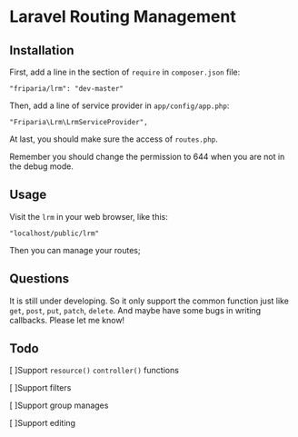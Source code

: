 # Laravel Routing Management

## Installation

First, add a line in the section of `require` in `composer.json` file:

    "friparia/lrm": "dev-master"

Then, add a line of service provider in `app/config/app.php`:
    
    "Friparia\Lrm\LrmServiceProvider",

At last, you should make sure the access of `routes.php`.

Remember you should change the permission to 644 when you are not in the debug mode.

## Usage

Visit the `lrm` in your web browser, like this:

    "localhost/public/lrm"

Then you can manage your routes;

## Questions

It is still under developing. So it only support the common function just like `get`, `post`, `put`, `patch`, `delete`. And maybe have some bugs in writing callbacks. Please let me know!

## Todo

[ ]Support `resource()` `controller()` functions

[ ]Support filters

[ ]Support group manages

[ ]Support editing

